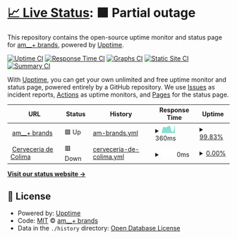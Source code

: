 # [📈 Live Status](https://am-brands.github.io/upptime): <!--live status--> **🟧 Partial outage**

This repository contains the open-source uptime monitor and status page for [am\_\_+ brands](http://www.ambrands.co), powered by [Upptime](https://github.com/upptime/upptime).

[![Uptime CI](https://github.com/am-brands/upptime/workflows/Uptime%20CI/badge.svg)](https://github.com/am-brands/upptime/actions?query=workflow%3A%22Uptime+CI%22)
[![Response Time CI](https://github.com/am-brands/upptime/workflows/Response%20Time%20CI/badge.svg)](https://github.com/am-brands/upptime/actions?query=workflow%3A%22Response+Time+CI%22)
[![Graphs CI](https://github.com/am-brands/upptime/workflows/Graphs%20CI/badge.svg)](https://github.com/am-brands/upptime/actions?query=workflow%3A%22Graphs+CI%22)
[![Static Site CI](https://github.com/am-brands/upptime/workflows/Static%20Site%20CI/badge.svg)](https://github.com/am-brands/upptime/actions?query=workflow%3A%22Static+Site+CI%22)
[![Summary CI](https://github.com/am-brands/upptime/workflows/Summary%20CI/badge.svg)](https://github.com/am-brands/upptime/actions?query=workflow%3A%22Summary+CI%22)

With [Upptime](https://upptime.js.org), you can get your own unlimited and free uptime monitor and status page, powered entirely by a GitHub repository. We use [Issues](https://github.com/am-brands/upptime/issues) as incident reports, [Actions](https://github.com/am-brands/upptime/actions) as uptime monitors, and [Pages](https://am-brands.github.io/upptime) for the status page.

<!--start: status pages-->
<!-- This summary is generated by Upptime (https://github.com/upptime/upptime) -->
<!-- Do not edit this manually, your changes will be overwritten -->
<!-- prettier-ignore -->
| URL | Status | History | Response Time | Uptime |
| --- | ------ | ------- | ------------- | ------ |
| <img alt="" src="https://icons.duckduckgo.com/ip3/ambrands.co.ico" height="13"> [am__+ brands](https://ambrands.co/) | 🟩 Up | [am-brands.yml](https://github.com/am-brands/upptime/commits/HEAD/history/am-brands.yml) | <details><summary><img alt="Response time graph" src="./graphs/am-brands/response-time-week.png" height="20"> 360ms</summary><br><a href="https://am-brands.github.io/upptime/history/am-brands"><img alt="Response time 456" src="https://img.shields.io/endpoint?url=https%3A%2F%2Fraw.githubusercontent.com%2Fam-brands%2Fupptime%2FHEAD%2Fapi%2Fam-brands%2Fresponse-time.json"></a><br><a href="https://am-brands.github.io/upptime/history/am-brands"><img alt="24-hour response time 549" src="https://img.shields.io/endpoint?url=https%3A%2F%2Fraw.githubusercontent.com%2Fam-brands%2Fupptime%2FHEAD%2Fapi%2Fam-brands%2Fresponse-time-day.json"></a><br><a href="https://am-brands.github.io/upptime/history/am-brands"><img alt="7-day response time 360" src="https://img.shields.io/endpoint?url=https%3A%2F%2Fraw.githubusercontent.com%2Fam-brands%2Fupptime%2FHEAD%2Fapi%2Fam-brands%2Fresponse-time-week.json"></a><br><a href="https://am-brands.github.io/upptime/history/am-brands"><img alt="30-day response time 352" src="https://img.shields.io/endpoint?url=https%3A%2F%2Fraw.githubusercontent.com%2Fam-brands%2Fupptime%2FHEAD%2Fapi%2Fam-brands%2Fresponse-time-month.json"></a><br><a href="https://am-brands.github.io/upptime/history/am-brands"><img alt="1-year response time 329" src="https://img.shields.io/endpoint?url=https%3A%2F%2Fraw.githubusercontent.com%2Fam-brands%2Fupptime%2FHEAD%2Fapi%2Fam-brands%2Fresponse-time-year.json"></a></details> | <details><summary><a href="https://am-brands.github.io/upptime/history/am-brands">99.83%</a></summary><a href="https://am-brands.github.io/upptime/history/am-brands"><img alt="All-time uptime 99.34%" src="https://img.shields.io/endpoint?url=https%3A%2F%2Fraw.githubusercontent.com%2Fam-brands%2Fupptime%2FHEAD%2Fapi%2Fam-brands%2Fuptime.json"></a><br><a href="https://am-brands.github.io/upptime/history/am-brands"><img alt="24-hour uptime 100.00%" src="https://img.shields.io/endpoint?url=https%3A%2F%2Fraw.githubusercontent.com%2Fam-brands%2Fupptime%2FHEAD%2Fapi%2Fam-brands%2Fuptime-day.json"></a><br><a href="https://am-brands.github.io/upptime/history/am-brands"><img alt="7-day uptime 99.83%" src="https://img.shields.io/endpoint?url=https%3A%2F%2Fraw.githubusercontent.com%2Fam-brands%2Fupptime%2FHEAD%2Fapi%2Fam-brands%2Fuptime-week.json"></a><br><a href="https://am-brands.github.io/upptime/history/am-brands"><img alt="30-day uptime 99.92%" src="https://img.shields.io/endpoint?url=https%3A%2F%2Fraw.githubusercontent.com%2Fam-brands%2Fupptime%2FHEAD%2Fapi%2Fam-brands%2Fuptime-month.json"></a><br><a href="https://am-brands.github.io/upptime/history/am-brands"><img alt="1-year uptime 99.94%" src="https://img.shields.io/endpoint?url=https%3A%2F%2Fraw.githubusercontent.com%2Fam-brands%2Fupptime%2FHEAD%2Fapi%2Fam-brands%2Fuptime-year.json"></a></details>
| <img alt="" src="https://icons.duckduckgo.com/ip3/us.cerveceriadecolima.com.ico" height="13"> [Cerveceria de Colima](https://us.cerveceriadecolima.com/) | 🟥 Down | [cerveceria-de-colima.yml](https://github.com/am-brands/upptime/commits/HEAD/history/cerveceria-de-colima.yml) | <details><summary><img alt="Response time graph" src="./graphs/cerveceria-de-colima/response-time-week.png" height="20"> 0ms</summary><br><a href="https://am-brands.github.io/upptime/history/cerveceria-de-colima"><img alt="Response time 0" src="https://img.shields.io/endpoint?url=https%3A%2F%2Fraw.githubusercontent.com%2Fam-brands%2Fupptime%2FHEAD%2Fapi%2Fcerveceria-de-colima%2Fresponse-time.json"></a><br><a href="https://am-brands.github.io/upptime/history/cerveceria-de-colima"><img alt="24-hour response time 0" src="https://img.shields.io/endpoint?url=https%3A%2F%2Fraw.githubusercontent.com%2Fam-brands%2Fupptime%2FHEAD%2Fapi%2Fcerveceria-de-colima%2Fresponse-time-day.json"></a><br><a href="https://am-brands.github.io/upptime/history/cerveceria-de-colima"><img alt="7-day response time 0" src="https://img.shields.io/endpoint?url=https%3A%2F%2Fraw.githubusercontent.com%2Fam-brands%2Fupptime%2FHEAD%2Fapi%2Fcerveceria-de-colima%2Fresponse-time-week.json"></a><br><a href="https://am-brands.github.io/upptime/history/cerveceria-de-colima"><img alt="30-day response time 0" src="https://img.shields.io/endpoint?url=https%3A%2F%2Fraw.githubusercontent.com%2Fam-brands%2Fupptime%2FHEAD%2Fapi%2Fcerveceria-de-colima%2Fresponse-time-month.json"></a><br><a href="https://am-brands.github.io/upptime/history/cerveceria-de-colima"><img alt="1-year response time 0" src="https://img.shields.io/endpoint?url=https%3A%2F%2Fraw.githubusercontent.com%2Fam-brands%2Fupptime%2FHEAD%2Fapi%2Fcerveceria-de-colima%2Fresponse-time-year.json"></a></details> | <details><summary><a href="https://am-brands.github.io/upptime/history/cerveceria-de-colima">0.00%</a></summary><a href="https://am-brands.github.io/upptime/history/cerveceria-de-colima"><img alt="All-time uptime 8.10%" src="https://img.shields.io/endpoint?url=https%3A%2F%2Fraw.githubusercontent.com%2Fam-brands%2Fupptime%2FHEAD%2Fapi%2Fcerveceria-de-colima%2Fuptime.json"></a><br><a href="https://am-brands.github.io/upptime/history/cerveceria-de-colima"><img alt="24-hour uptime 0.00%" src="https://img.shields.io/endpoint?url=https%3A%2F%2Fraw.githubusercontent.com%2Fam-brands%2Fupptime%2FHEAD%2Fapi%2Fcerveceria-de-colima%2Fuptime-day.json"></a><br><a href="https://am-brands.github.io/upptime/history/cerveceria-de-colima"><img alt="7-day uptime 0.00%" src="https://img.shields.io/endpoint?url=https%3A%2F%2Fraw.githubusercontent.com%2Fam-brands%2Fupptime%2FHEAD%2Fapi%2Fcerveceria-de-colima%2Fuptime-week.json"></a><br><a href="https://am-brands.github.io/upptime/history/cerveceria-de-colima"><img alt="30-day uptime 1.38%" src="https://img.shields.io/endpoint?url=https%3A%2F%2Fraw.githubusercontent.com%2Fam-brands%2Fupptime%2FHEAD%2Fapi%2Fcerveceria-de-colima%2Fuptime-month.json"></a><br><a href="https://am-brands.github.io/upptime/history/cerveceria-de-colima"><img alt="1-year uptime 0.00%" src="https://img.shields.io/endpoint?url=https%3A%2F%2Fraw.githubusercontent.com%2Fam-brands%2Fupptime%2FHEAD%2Fapi%2Fcerveceria-de-colima%2Fuptime-year.json"></a></details>

<!--end: status pages-->

[**Visit our status website →**](https://am-brands.github.io/upptime)

## 📄 License

- Powered by: [Upptime](https://github.com/upptime/upptime)
- Code: [MIT](./LICENSE) © [am\_\_+ brands](http://www.ambrands.co)
- Data in the `./history` directory: [Open Database License](https://opendatacommons.org/licenses/odbl/1-0/)
